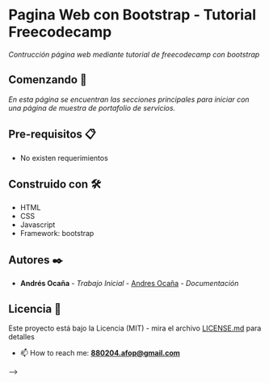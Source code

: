 # Pagina Web con Bootstrap - Tutorial Freecodecamp

_Contrucción página web mediante tutorial de freecodecamp con bootstrap_

## Comenzando 🚀
_En esta página se encuentran las secciones principales para iniciar con una página de muestra de portafolio de servicios._


## Pre-requisitos 📋
- No existen requerimientos

## Construido con 🛠️
- HTML
- CSS
- Javascript
- Framework: bootstrap

## Autores ✒️

* **Andrés Ocaña** - *Trabajo Inicial* - [Andres Ocaña](https://github.com/AFOP/free-code-camp) - *Documentación*

## Licencia 📄
Este proyecto está bajo la Licencia (MIT) - mira el archivo [LICENSE.md](LICENSE.md) para detalles

- 📫 How to reach me: **880204.afop@gmail.com**

-->
